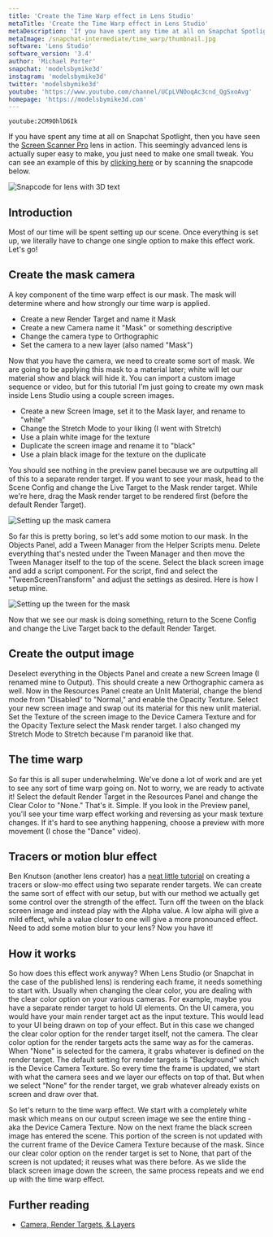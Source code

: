 ```yaml
---
title: 'Create the Time Warp effect in Lens Studio'
metaTitle: 'Create the Time Warp effect in Lens Studio'
metaDescription: 'If you have spent any time at all on Snapchat Spotlight, then you have seen the Screen Scanner Pro lens in action. This seemingly advanced lens is actually super easy to make, you just need to make one small tweak.'
metaImage: /snapchat-intermediate/time_warp/thumbnail.jpg
software: 'Lens Studio'
software_version: '3.4'
author: 'Michael Porter'
snapchat: 'modelsbymike3d'
instagram: 'modelsbymike3d'
twitter: 'modelsbymike3d'
youtube: 'https://www.youtube.com/channel/UCpLVNOoqAc3cnd_QgSxoAvg'
homepage: 'https://modelsbymike3d.com'
---
```


`youtube:2CM9OhlD6Ik`

If you have spent any time at all on Snapchat Spotlight, then you have seen the [Screen Scanner Pro](https://www.snapchat.com/unlock/?type=SNAPCODE&uuid=9254193def06435bb9731a174ead43ab&metadata=01) lens in action. This seemingly advanced lens is actually super easy to make, you just need to make one small tweak. You can see an example of this by [clicking here](https://www.snapchat.com/unlock/?type=SNAPCODE&uuid=154cf2dfd5c4494ea5ae26fa30a835f7&metadata=01) or by scanning the snapcode below.

![Snapcode for lens with 3D text](../../snapchat-intermediate/time-warp/snapcode.png)

## Introduction

Most of our time will be spent setting up our scene. Once everything is set up, we literally have to change one single option to make this effect work. Let's go!

## Create the mask camera

A key component of the time warp effect is our mask. The mask will determine where and how strongly our time warp is applied.

- Create a new Render Target and name it Mask
- Create a new Camera name it "Mask" or something descriptive
- Change the camera type to Orthographic
- Set the camera to a new layer (also named "Mask")

Now that you have the camera, we need to create some sort of mask. We are going to be applying this mask to a material later; white will let our material show and black will hide it. You can import a custom image sequence or video, but for this tutorial I'm just going to create my own mask inside Lens Studio using a couple screen images.

- Create a new Screen Image, set it to the Mask layer, and rename to "white"
- Change the Stretch Mode to your liking (I went with Stretch)
- Use a plain white image for the texture
- Duplicate the screen image and rename it to "black"
- Use a plain black image for the texture on the duplicate

You should see nothing in the preview panel because we are outputting all of this to a separate render target. If you want to see your mask, head to the Scene Config and change the Live Target to the Mask render target. While we're here, drag the Mask render target to be rendered first (before the default Render Target).

![Setting up the mask camera](../../snapchat-intermediate/time-warp/mask-setup.jpg)

So far this is pretty boring, so let's add some motion to our mask. In the Objects Panel, add a Tween Manager from the Helper Scripts menu. Delete everything that's nested under the Tween Manager and then move the Tween Manager itself to the top of the scene. Select the black screen image and add a script component. For the script, find and select the "TweenScreenTransform" and adjust the settings as desired. Here is how I setup mine.

![Setting up the tween for the mask](../../snapchat-intermediate/time-warp/tween-settings.jpg)

Now that we see our mask is doing something, return to the Scene Config and change the Live Target back to the default Render Target.

## Create the output image

Deselect everything in the Objects Panel and create a new Screen Image (I renamed mine to Output). This should create a new Orthographic camera as well. Now in the Resources Panel create an Unlit Material, change the blend mode from "Disabled" to "Normal," and enable the Opacity Texture. Select your new screen image and swap out its material for this new unlit material. Set the Texture of the screen image to the Device Camera Texture and for the Opacity Texture select the Mask render target. I also changed my Stretch Mode to Stretch because I'm paranoid like that.

## The time warp

So far this is all super underwhelming. We've done a lot of work and are yet to see any sort of time warp going on. Not to worry, we are ready to activate it! Select the default Render Target in the Resources Panel and change the Clear Color to "None." That's it. Simple. If you look in the Preview panel, you'll see your time warp effect working and reversing as your mask texture changes. If it's hard to see anything happening, choose a preview with more movement (I chose the "Dance" video).

## Tracers or motion blur effect

Ben Knutson (another lens creator) has a [neat little tutorial](https://www.youtube.com/watch?v=ojo-H675MA8) on creating a tracers or slow-mo effect using two separate render targets. We can create the same sort of effect with our setup, but with our method we actually get some control over the strength of the effect. Turn off the tween on the black screen image and instead play with the Alpha value. A low alpha will give a mild effect, while a value closer to one will give a more pronounced effect. Need to add some motion blur to your lens? Now you have it!

## How it works

So how does this effect work anyway? When Lens Studio (or Snapchat in the case of the published lens) is rendering each frame, it needs something to start with. Usually when changing the clear color, you are dealing with the clear color option on your various cameras. For example, maybe you have a separate render target to hold UI elements. On the UI camera, you would have your main render target act as the input texture. This would lead to your UI being drawn on top of your effect. But in this case we changed the clear color option for the render target itself, not the camera. The clear color option for the render targets acts the same way as for the cameras. When "None" is selected for the camera, it grabs whatever is defined on the render target. The default setting for render targets is "Background" which is the Device Camera Texture. So every time the frame is updated, we start with what the camera sees and we layer our effects on top of that. But when we select "None" for the render target, we grab whatever already exists on screen and draw over that.

So let's return to the time warp effect. We start with a completely white mask which means on our output screen image we see the entire thing - aka the Device Camera Texture. Now on the next frame the black screen image has entered the scene. This portion of the screen is not updated with the current frame of the Device Camera Texture because of the mask. Since our clear color option on the render target is set to None, that part of the screen is not updated; it reuses what was there before. As we slide the black screen image down the screen, the same process repeats and we end up with the time warp effect.

## Further reading

- [Camera, Render Targets, & Layers](https://lensstudio.snapchat.com/guides/general/camera/)

